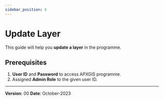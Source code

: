 ```yaml
---
sidebar_position: 5
---
```


# Update Layer

This guide will help you **update a layer** in the programme.

## **Prerequisites**
1.	**User ID** and **Password** to access APXGIS programme.
2.	Assigned **Admin Role** to the given user ID.


------------

**Version**: 00
**Date**: October-2023